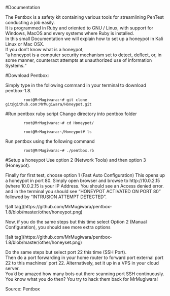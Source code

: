 #Documentation
<p>
The Pentbox is a safety kit containing various tools for streamlining PenTest conducting a job easily.<br>
It is programmed in Ruby and oriented to GNU / Linux, with support for Windows, MacOS and every systems where Ruby is installed. <br>
In this small Documentation we will explain how to set up a honeypot in Kali Linux or Mac OSX.<br>
If you don’t know what is a honeypot, <br>
“a honeypot is a computer security mechanism set to detect, deflect, or, in some manner, counteract attempts at unauthorized use of information Systems.“
</p>
#Download Pentbox:

  Simply type in the following command in your terminal to download pentbox-1.8.

            root@MrMugiwara:~# git clone git@github.com:MrMugiwara/Honeypot.git

#Run pentbox ruby script 
Change directory into pentbox folder

            root@MrMugiwara:~# cd Honeypot/

            root@MrMugiwara:~/Honeypot# ls

  Run pentbox using the following command

            root@MrMugiwara:~# ./pentbox.rb

#Setup a honeypot 
Use option 2 (Network Tools) and then option 3 (Honeypot).
<p>Finally for first test, choose option 1 (Fast Auto Configuration)
This opens up a honeypot in port 80.
Simply open browser and browse to http://10.0.2.15 (where 10.0.2.15 is your IP Address.
You should see an Access denied error.
and in the terminal you should see “HONEYPOT ACTIVATED ON PORT 80” followed by “INTRUSION ATTEMPT DETECTED”.</p>
![alt tag](https://github.com/MrMugiwara/pentbox-1.8/blob/master/other/honeypot.png)
</p>Now, if you do the same steps but this time select Option 2 (Manual Configuration), you should see more extra options </p>
![alt tag](https://github.com/MrMugiwara/pentbox-1.8/blob/master/other/honeyset.png)
<p>Do the same steps but select port 22 this time (SSH Port).<br> Then do a port forwarding in your home router to forward port external port 22 to this machines’ port 22. Alternatively, set it up in a VPS in your cloud server.<br> You’d be amazed how many bots out there scanning port SSH continuously.<br>
You know what you do then? You try to hack them back for MrMugiwara!</p>

Source: Pentbox
